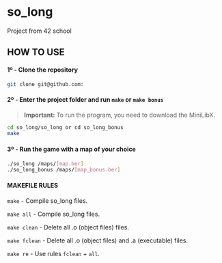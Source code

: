 # so_long
Project from 42 school

## HOW TO USE
#### 1º - Clone the repository
```bash
git clone git@github.com:
```
#### 2º - Enter the project folder and run `make` or `make bonus`
> **Important:** To run the program, you need to download the MiniLibX.
```bash
cd so_long/so_long or cd so_long_bonus
make
```

#### 3º - Run the game with a map of your choice
```bash
./so_long /maps/[map.ber]
./so_long_bonus /maps/[map_bonus.ber]
```

#### MAKEFILE RULES

`make` - Compile so_long files.

`make all`  - Compile so_long files.

`make clean`  - Delete all .o (object files) files.

`make fclean`  - Delete all .o (object files) and .a (executable) files.

`make re` - Use rules `fclean` + `all`.
